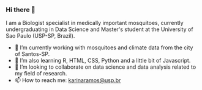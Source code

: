 ### Hi there 👋

I am a Biologist specialist in medically important mosquitoes, currently undergraduating in Data Science and Master's student at the University of Sao Paulo (USP-SP, Brazil). 

- 🔭 I’m currently working with mosquitoes and climate data from the city of Santos-SP.
- 🌱 I’m also learning R, HTML, CSS, Python and a little bit of Javascript.
- 🤝 I’m looking to collaborate on data science and data analysis related to my field of research. 
- 📫 How to reach me: karinaramos@usp.br
